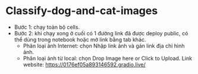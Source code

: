 # Classify-dog-and-cat-images
- Bước 1: chạy toàn bộ cells.
- Bước 2: khi chạy xong ở cuối có 1 đường link đã được deploy public, có thể dùng trong notebook hoặc mở link bằng tab khác.
  + Phân loại ảnh Internet: chọn Nhập link ảnh và gán link địa chỉ hình ảnh.
  + Phân loại ảnh từ local: chọn Drop Image here or Click to Upload.
Link website: https://0176ef05a893146592.gradio.live/
